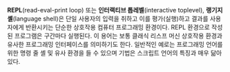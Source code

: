 
**REPL**(read-eval-print loop) 또는 **인터랙티브 톱레벨**(interactive toplevel), **랭기지 셸**(language shell)은 단일 사용자의 입력을 취하고 이를 평가(실행)하고 결과를 사용자에게 반환시키는 단순한 상호작용 컴퓨터 프로그래밍 환경이다. REPL 환경으로 작성된 프로그램은 구간마다 실행된다. 이 용어는 보통 클래식 리스프 머신 상호작용 환경과 유사한 프로그래밍 인터페이스를 의미하기도 한다. 일반적인 예로는 프로그래밍 언어를 위한 명령 줄 셸 및 유사 환경을 들 수 있으며 기법은 스크립트 언어의 특징과 매우 닮아있다.